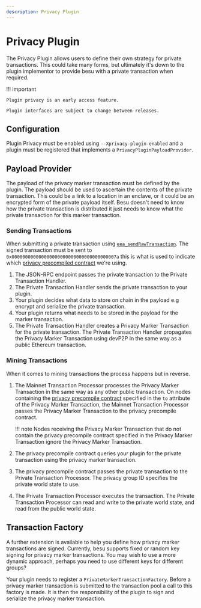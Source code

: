 ```yaml
---
description: Privacy Plugin
---
```


# Privacy Plugin
The Privacy Plugin allows users to define their own strategy for private transactions. 
This could take many forms, but ultimately it's down to the plugin implementor to provide besu with a private transaction when required.

!!! important

    Plugin privacy is an early access feature.

    Plugin interfaces are subject to change between releases. 

## Configuration
Plugin Privacy must be enabled using `--Xprivacy-plugin-enabled` and a plugin must be registered that implements a `PrivacyPluginPayloadProvider`.

## Payload Provider
The payload of the privacy marker transaction must be defined by the plugin. 
The payload should be used to ascertain the contents of the private transaction. 
This could be a link to a location in an enclave, or it could be an encrypted form of the private payload itself.
Besu doesn't need to know how the private transaction is distributed it just needs to know what the private transaction for this marker transaction.

### Sending Transactions
When submitting a private transaction using [`eea_sendRawTransaction`](../../Reference/API-Methods.md#eea_sendrawtransaction). 
The signed transaction must be sent to `0x000000000000000000000000000000000000007a` this is what is used to indicate which [privacy precompiled contract](../Concepts/Privacy/Private-Transaction-Processing.md) we're using.

1. The JSON-RPC endpoint passes the private transaction to the Private Transaction Handler.
2. The Private Transaction Handler sends the private transaction to your plugin.
3. Your plugin decides what data to store on chain in the payload e.g encrypt and serialize the private transaction.
4. Your plugin returns what needs to be stored in the payload for the marker transaction.
5. The Private Transaction Handler creates a Privacy Marker Transaction for the private
   transaction. The Private Transaction Handler propagates the Privacy Marker Transaction using devP2P
   in the same way as a public Ethereum transaction.

### Mining Transactions
When it comes to mining transactions the process happens but in reverse. 


1. The Mainnet Transaction Processor processes the Privacy Marker Transaction in the same way as
   any other public transaction. On nodes containing the [privacy precompile contract](../../Reference/API-Methods.md#priv_getprivacyprecompileaddress)
   specified in the `to` attribute of the Privacy Marker Transaction, the Mainnet Transaction Processor passes the
   Privacy Marker Transaction to the privacy precompile contract.

   !!! note
   Nodes receiving the Privacy Marker Transaction that do not contain the privacy precompile
   contract specified in the Privacy Marker Transaction ignore the Privacy Marker Transaction.

1. The privacy precompile contract queries your plugin for the private transaction using the privacy marker transaction.
1. The privacy precompile contract passes the private transaction to the Private Transaction
   Processor. The privacy group ID specifies the private world state to use.
1. The Private Transaction Processor executes the transaction. The Private Transaction Processor
   can read and write to the private world state, and read from the public world state.


## Transaction Factory

A further extension is available to help you define how privacy marker transactions are signed. 
Currently, besu supports fixed or random key signing for privacy marker transactions. 
You may wish to use a more dynamic approach, perhaps you need to use different keys for different groups?

Your plugin needs to register a `PrivateMarkerTransactionFactory`. Before a privacy marker transaction is submitted to the transaction pool a call to this factory is made. 
It is then the responsibility of the plugin to sign and serialize the privacy marker transaction. 
 
